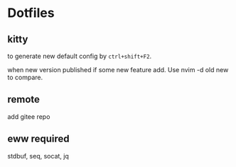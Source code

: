 # Dotfiles

## kitty

to generate new default config by `ctrl+shift+F2`.

when new version published if some new feature add. Use nvim -d old new to compare.

## remote

add gitee repo

## eww required

stdbuf, seq, socat, jq
